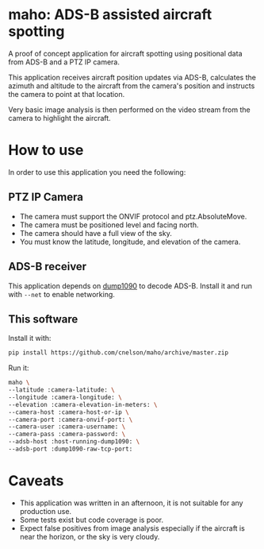 # maho: ADS-B assisted aircraft spotting

A proof of concept application for aircraft spotting using positional data from ADS-B
 and a PTZ IP camera.

This application receives aircraft position updates via ADS-B, calculates the azimuth
and altitude to the aircraft from the camera's position and instructs the camera to
point at that location.

Very basic image analysis is then performed on the video stream from the camera
to highlight the aircraft.

# How to use

In order to use this application you need the following:

## PTZ IP Camera

* The camera must support the ONVIF protocol and ptz.AbsoluteMove.
* The camera must be positioned level and facing north.
* The camera should have a full view of the sky.
* You must know the latitude, longitude, and elevation of the camera.

## ADS-B receiver

This application depends on [dump1090](https://github.com/mutability/dump1090) to decode ADS-B.
Install it and run with `--net` to enable networking.

## This software
Install it with:

```bash
pip install https://github.com/cnelson/maho/archive/master.zip
```

Run it:

```bash
maho \
--latitude :camera-latitude: \
--longitude :camera-longitude: \
--elevation :camera-elevation-in-meters: \
--camera-host :camera-host-or-ip \
--camera-port :camera-onvif-port: \
--camera-user :camera-username: \
--camera-pass :camera-password: \
--adsb-host :host-running-dump1090: \
--adsb-port :dump1090-raw-tcp-port:
```

# Caveats

* This application was written in an afternoon, it is not suitable for any production use.
* Some tests exist but code coverage is poor.
* Expect false positives from image analysis especially if the aircraft is near the horizon, or
the sky is very cloudy.

